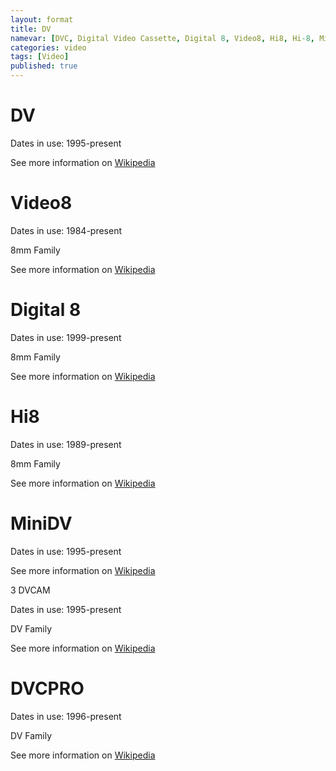 ```yaml
---
layout: format
title: DV
namevar: [DVC, Digital Video Cassette, Digital 8, Video8, Hi8, Hi-8, MiniDV, DVCAM, DVCPRO]
categories: video
tags: [Video]
published: true
---
```


# DV 

Dates in use: 1995-present

See more information on [Wikipedia](https://en.wikipedia.org/wiki/DV)

# Video8

Dates in use: 1984-present

8mm Family

See more information on [Wikipedia](https://en.wikipedia.org/wiki/8_mm_video_format)

# Digital 8

Dates in use: 1999-present

8mm Family

See more information on [Wikipedia](https://en.wikipedia.org/wiki/Digital8)

# Hi8

Dates in use: 1989-present

8mm Family

See more information on [Wikipedia](https://en.wikipedia.org/wiki/8_mm_video_format#Hi8)

# MiniDV

Dates in use: 1995-present

See more information on [Wikipedia](https://en.wikipedia.org/wiki/DV#Magnetic_tape)


3 DVCAM

Dates in use: 1995-present

DV Family

See more information on [Wikipedia](https://en.wikipedia.org/wiki/DV#DVCAM)

# DVCPRO

Dates in use: 1996-present

DV Family

See more information on [Wikipedia](https://en.wikipedia.org/wiki/DV#DVCPRO)